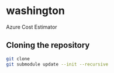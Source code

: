 # washington

Azure Cost Estimator

## Cloning the repository

```bash
git clone
git submodule update --init --recursive
```
